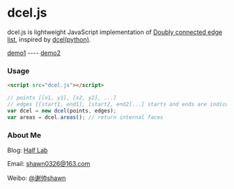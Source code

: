 dcel.js
=======================

dcel.js is lightweight JavaScript implementation of [Doubly connected edge list](https://en.wikipedia.org/wiki/Doubly_connected_edge_list), inspired by [dcel(python)](https://github.com/anglyan/dcel).

[demo1](https://shawn0326.github.io/dcel.js/examples/test1.html) ---- 
[demo2](https://shawn0326.github.io/dcel.js/examples/test2.html)

### Usage ###

````html
<script src="dcel.js"></script>
````

````javascript
// points [[x1, y1], [x2, y2], ...]
// edges [[start1, end1], [start2, end2]...] starts and ends are indices of points
var dcel = new dcel(points, edges);
var areas = dcel.areas(); // return internal faces
````

### About Me ###

Blog: [Half Lab](http://www.halflab.me)

Email: shawn0326@163.com

Weibo: [@谢帅shawn](http://weibo.com/shawn0326)